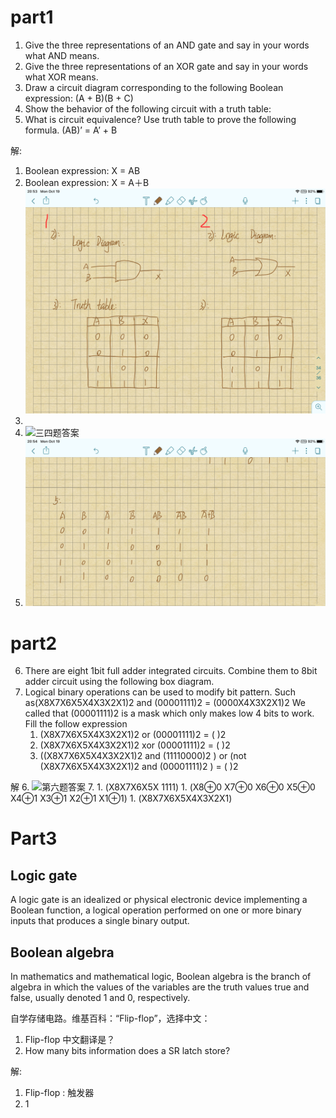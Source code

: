 <!--
 * @Descripttion:    
 * @version: 1.0
 * @School: SYSU--SDCS
 * @Author: linsen
 * @ID: 18301123
 * @Date: 2020-10-19 14:52:31
 * @LastEditors: linsen
 * @LastEditTime: 2020-10-19 21:11:07
-->
# part1
1. Give the three representations of an AND gate and say in your words what AND means.
2. Give the three representations of an XOR gate and say in your words what XOR means.
3. Draw a circuit diagram corresponding to the following Boolean expression: (A + B)(B + C)
4. Show the behavior of the following circuit with a truth table:
5. What is circuit equivalence? Use truth table to prove the following formula. (AB)’ = A’ + B

解:

1. Boolean expression: X = AB
2. Boolean expression: X = A＋B 
![第一二题第二三问答案](https://github.com/LinsenTaixian/images/blob/master/homework_images/QQ%E5%9B%BE%E7%89%8720201019210114.png)
3. 
4.  ![三四题答案](https://github.com/LinsenTaixian/images/blob/master/homework_images/QQ%E5%9B%BE%E7%89%8720201019210215.png)
5. ![第五题答案](https://github.com/LinsenTaixian/images/blob/master/homework_images/QQ%E5%9B%BE%E7%89%8720201019210245.png)

# part2
6. There are eight 1bit full adder integrated circuits. Combine them to 8bit adder circuit using the following box diagram.
7. Logical binary operations can be used to modify bit pattern. Such as(X8X7X6X5X4X3X2X1)2 and (00001111)2 = (0000X4X3X2X1)2 We called that (00001111)2 is a mask which only makes low 4 bits to work. Fill the follow expression 
    1. (X8X7X6X5X4X3X2X1)2 or (00001111)2 = ( )2
    1. (X8X7X6X5X4X3X2X1)2 xor (00001111)2 = ( )2
    1. ((X8X7X6X5X4X3X2X1)2 and (11110000)2 ) or (not (X8X7X6X5X4X3X2X1)2 and (00001111)2
    ) = ( )2

解
6. ![第六题答案](https://github.com/LinsenTaixian/images/blob/master/homework_images/QQ%E5%9B%BE%E7%89%8720201019210254.png) 
7. 
    1. (X8X7X6X5X 1111)
    1. (X8⊕0 X7⊕0 X6⊕0 X5⊕0 X4⊕1 X3⊕1 X2⊕1 X1⊕1)
    1. (X8X7X6X5X4X3X2X1)
# Part3
## Logic gate
A logic gate is an idealized or physical electronic device implementing a Boolean function, a logical operation performed on one or more binary inputs that produces a single binary output.

## Boolean algebra
In mathematics and mathematical logic, Boolean algebra is the branch of algebra in which the values of the variables are the truth values true and false, usually denoted 1 and 0, respectively.

自学存储电路。维基百科：“Flip-flop”，选择中文：
1. Flip-flop 中文翻译是？
2. How many bits information does a SR latch store?

解:
1. Flip-flop : 触发器
2. 1
